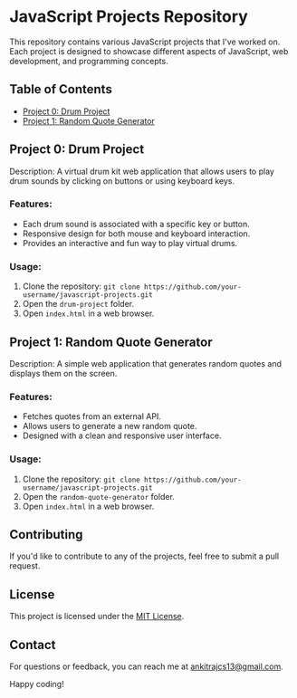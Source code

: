 # JavaScript Projects Repository

This repository contains various JavaScript projects that I've worked on. Each project is designed to showcase different aspects of JavaScript, web development, and programming concepts.

## Table of Contents

- [Project 0: Drum Project](#project-0-drum-project)
- [Project 1: Random Quote Generator](#project-1-random-quote-generator)

## Project 0: Drum Project

Description: A virtual drum kit web application that allows users to play drum sounds by clicking on buttons or using keyboard keys.

### Features:

- Each drum sound is associated with a specific key or button.
- Responsive design for both mouse and keyboard interaction.
- Provides an interactive and fun way to play virtual drums.

### Usage:

1. Clone the repository: `git clone https://github.com/your-username/javascript-projects.git`
2. Open the `drum-project` folder.
3. Open `index.html` in a web browser.

## Project 1: Random Quote Generator

Description: A simple web application that generates random quotes and displays them on the screen.

### Features:

- Fetches quotes from an external API.
- Allows users to generate a new random quote.
- Designed with a clean and responsive user interface.

### Usage:

1. Clone the repository: `git clone https://github.com/your-username/javascript-projects.git`
2. Open the `random-quote-generator` folder.
3. Open `index.html` in a web browser.

## Contributing

If you'd like to contribute to any of the projects, feel free to submit a pull request.

## License

This project is licensed under the [MIT License](LICENSE).

## Contact

For questions or feedback, you can reach me at ankitrajcs13@gmail.com.

Happy coding!
